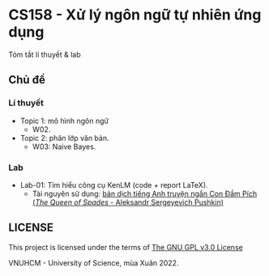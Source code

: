 # CS158 - Xử lý ngôn ngữ tự nhiên ứng dụng
Tóm tắt lí thuyết & lab

## Chủ đề
### Lí thuyết
- Topic 1: mô hình ngôn ngữ
    - W02.
- Topic 2: phân lớp văn bản.
    - W03: Naive Bayes.

### Lab
- Lab-01: Tìm hiểu công cụ KenLM (code + report LaTeX). 
    - Tài nguyên sử dụng: [bản dịch tiếng Anh truyện ngắn Con Đầm Pích (*The Queen of Spades* - Aleksandr Sergeyevich Pushkin)](https://www.gutenberg.org/cache/epub/23058/pg23058.txt)

## LICENSE
This project is licensed under the terms of [The GNU GPL v3.0 License](LICENSE)

VNUHCM - University of Science, mùa Xuân 2022.